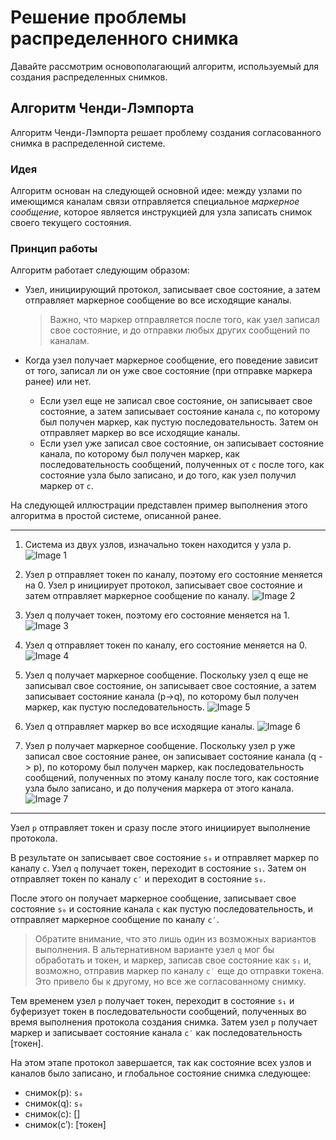 
# Решение проблемы распределенного снимка

Давайте рассмотрим основополагающий алгоритм, используемый для создания распределенных снимков.


## Алгоритм Ченди-Лэмпорта

Алгоритм Ченди-Лэмпорта решает проблему создания согласованного снимка в распределенной системе.

### Идея

Алгоритм основан на следующей основной идее: между узлами по имеющимся каналам связи отправляется специальное *маркерное сообщение*, которое является инструкцией для узла записать снимок своего текущего состояния.

### Принцип работы

Алгоритм работает следующим образом:

*   Узел, инициирующий протокол, записывает свое состояние, а затем отправляет маркерное сообщение во все исходящие каналы.
    > Важно, что маркер отправляется после того, как узел записал свое состояние, и до отправки любых других сообщений по каналам.

*   Когда узел получает маркерное сообщение, его поведение зависит от того, записал ли он уже свое состояние (при отправке маркера ранее) или нет.
    *   Если узел еще не записал свое состояние, он записывает свое состояние, а затем записывает состояние канала `c`, по которому был получен маркер, как пустую последовательность. Затем он отправляет маркер во все исходящие каналы.
    *   Если узел уже записал свое состояние, он записывает состояние канала, по которому был получен маркер, как последовательность сообщений, полученных от `c` после того, как состояние узла было записано, и до того, как узел получил маркер от `c`.

На следующей иллюстрации представлен пример выполнения этого алгоритма в простой системе, описанной ранее.

---

1) Система из двух узлов, изначально токен находится у узла p.
   ![Image 1](img/image_c464f1b1-91a7-4f8a-95fe-77f32700b623.svg)

2) Узел p отправляет токен по каналу, поэтому его состояние меняется на 0. Узел p инициирует протокол, записывает свое состояние и затем отправляет маркерное сообщение по каналу.
   ![Image 2](img/image_82d3dbb4-212f-4fa9-9db2-876647267756.svg)

3) Узел q получает токен, поэтому его состояние меняется на 1.
   ![Image 3](img/image_7c87e1f4-48dc-4a8b-a8a4-7a7d4c0c70fd.svg)

4) Узел q отправляет токен по каналу, его состояние меняется на 0.
   ![Image 4](img/image_2ffa7a45-cf07-4ce0-96d4-7b1c8edb4e89.svg)

5) Узел q получает маркерное сообщение. Поскольку узел q еще не записывал свое состояние, он записывает свое состояние, а затем записывает состояние канала (p->q), по которому был получен маркер, как пустую последовательность.
   ![Image 5](img/image_6468888a-f6fe-407f-8012-58fb8cc471cd.svg)

6) Узел q отправляет маркер во все исходящие каналы.
   ![Image 6](img/image_0095070c-ca10-402f-a6b1-3443ebae7047.svg)

7) Узел p получает маркерное сообщение. Поскольку узел p уже записал свое состояние ранее, он записывает состояние канала (q -> p), по которому был получен маркер, как последовательность сообщений, полученных по этому каналу после того, как состояние узла было записано, и до получения маркера от этого канала.
   ![Image 7](img/image_888c7f08-53fe-4c73-bd17-d997548d1b72.svg)
---

Узел `p` отправляет токен и сразу после этого инициирует выполнение протокола.

В результате он записывает свое состояние `s₀` и отправляет маркер по каналу `c`. Узел `q` получает токен, переходит в состояние `s₁`. Затем он отправляет токен по каналу `c′` и переходит в состояние `s₀`.

После этого он получает маркерное сообщение, записывает свое состояние `s₀` и состояние канала `c` как пустую последовательность, и отправляет маркерное сообщение по каналу `c′`.

> Обратите внимание, что это лишь один из возможных вариантов выполнения. В альтернативном варианте узел `q` мог бы обработать и токен, и маркер, записав свое состояние как `s₁` и, возможно, отправив маркер по каналу `c′` еще до отправки токена. Это привело бы к другому, но все же согласованному снимку.

Тем временем узел `p` получает токен, переходит в состояние `s₁` и буферизует токен в последовательности сообщений, полученных во время выполнения протокола создания снимка. Затем узел `p` получает маркер и записывает состояние канала `c′` как последовательность [токен].

На этом этапе протокол завершается, так как состояние всех узлов и каналов было записано, и глобальное состояние снимка следующее:

*   снимок(p): `s₀`
*   снимок(q): `s₀`
*   снимок(c): []
*   снимок(c′): [токен]